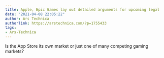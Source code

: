 ```yaml
---
title: Apple, Epic Games lay out detailed arguments for upcoming legal battle
date: "2021-04-08 22:05:22"
author: Ars Technica
authorlink: https://arstechnica.com/?p=1755433
tags:
- Ars-Technica
---
```

Is the App Store its own market or just one of many competing gaming markets?
